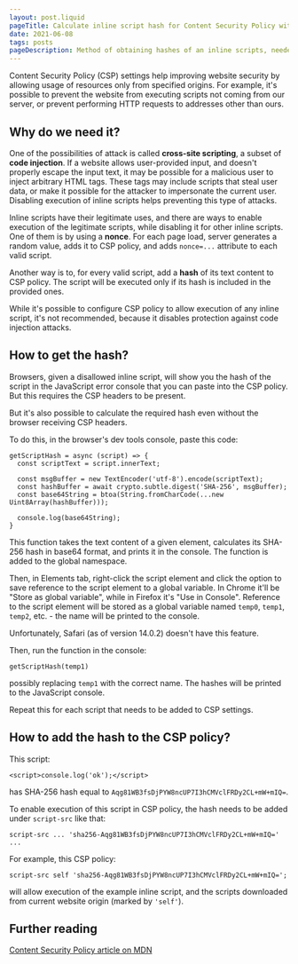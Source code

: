 ```yaml
---
layout: post.liquid
pageTitle: Calculate inline script hash for Content Security Policy with Firefox or Chrome development tools
date: 2021-06-08
tags: posts
pageDescription: Method of obtaining hashes of an inline scripts, needed for Content Security Policy, to prevent execution of injected malicious inline scripts.
---
```


Content Security Policy (CSP) settings help improving website security by allowing usage of resources only from specified origins. For example, it's possible to prevent the website from executing scripts not coming from our server, or prevent performing HTTP requests to addresses other than ours.

## Why do we need it?

One of the possibilities of attack is called **cross-site scripting**, a subset of **code injection**. If a website allows user-provided input, and doesn't properly escape the input text, it may be possible for a malicious user to inject arbitrary HTML tags. These tags may include scripts that steal user data, or make it possible for the attacker to impersonate the current user. Disabling execution of inline scripts helps preventing this type of attacks.

Inline scripts have their legitimate uses, and there are ways to enable execution of the legitimate scripts, while disabling it for other inline scripts. One of them is by using a **nonce**. For each page load, server generates a random value, adds it to CSP policy, and adds `nonce=...` attribute to each valid script.

Another way is to, for every valid script, add a **hash** of its text content to CSP policy. The script will be executed only if its hash is included in the provided ones.

While it's possible to configure CSP policy to allow execution of any inline script, it's not recommended, because it disables protection against code injection attacks.

## How to get the hash?

Browsers, given a disallowed inline script, will show you the hash of the script in the JavaScript error console that you can paste into the CSP policy. But this requires the CSP headers to be present.

But it's also possible to calculate the required hash even without the browser receiving CSP headers.

To do this, in the browser's dev tools console, paste this code:
```
getScriptHash = async (script) => {
  const scriptText = script.innerText;

  const msgBuffer = new TextEncoder('utf-8').encode(scriptText);
  const hashBuffer = await crypto.subtle.digest('SHA-256', msgBuffer);
  const base64String = btoa(String.fromCharCode(...new Uint8Array(hashBuffer)));

  console.log(base64String);
}
```
This function takes the text content of a given element, calculates its SHA-256 hash in base64 format, and prints it in the console. The function is added to the global namespace.

Then, in Elements tab, right-click the script element and click the option to save reference to the script element to a global variable. In Chrome it'll be "Store as global variable", while in Firefox it's "Use in Console". Reference to the script element will be stored as a global variable named `temp0`, `temp1`, `temp2`, etc. - the name will be printed to the console.

Unfortunately, Safari (as of version 14.0.2) doesn't have this feature.

Then, run the function in the console:
```
getScriptHash(temp1)
```
possibly replacing `temp1` with the correct name. The hashes will be printed to the JavaScript console.

Repeat this for each script that needs to be added to CSP settings.

## How to add the hash to the CSP policy?

This script:
```
<script>console.log('ok');</script>
```
has SHA-256 hash equal to `Aqg81WB3fsDjPYW8ncUP7I3hCMVclFRDy2CL+mW+mIQ=`.

To enable execution of this script in CSP policy, the hash needs to be added under `script-src` like that:
```
script-src ... 'sha256-Aqg81WB3fsDjPYW8ncUP7I3hCMVclFRDy2CL+mW+mIQ=' ...
```

For example, this CSP policy:
```
script-src self 'sha256-Aqg81WB3fsDjPYW8ncUP7I3hCMVclFRDy2CL+mW+mIQ=';
```
will allow execution of the example inline script, and the scripts downloaded from current website origin (marked by `'self'`).

## Further reading

[Content Security Policy article on MDN](https://developer.mozilla.org/en-US/docs/Web/HTTP/CSP)

